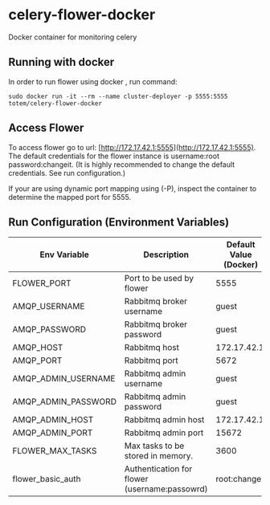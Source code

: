 # celery-flower-docker
Docker container for monitoring celery

## Running with docker

In order to run flower using  docker , run
command: 

```
sudo docker run -it --rm --name cluster-deployer -p 5555:5555 totem/celery-flower-docker
```

## Access Flower

To access flower go to url:  [http://172.17.42.1:5555](http://172.17.42.1:5555).  
The default credentials for the flower instance is username:root  password:changeit. 
(It is highly recommended to change the default credentials. See run configuration.)

If your are using dynamic port mapping using (-P), inspect the container to determine the mapped
port for 5555.

## Run Configuration (Environment Variables)  
| Env Variable | Description | Default Value (Docker)|
| ------------ | ----------- |--------------------- |
| FLOWER_PORT | Port to be used by flower | 5555 |
| AMQP_USERNAME | Rabbitmq broker username | guest |
| AMQP_PASSWORD | Rabbitmq broker password | guest |
| AMQP_HOST | Rabbitmq host | 172.17.42.1 |
| AMQP_PORT | Rabbitmq port | 5672 |
| AMQP_ADMIN_USERNAME | Rabbitmq admin username | guest |
| AMQP_ADMIN_PASSWORD | Rabbitmq admin password | guest |
| AMQP_ADMIN_HOST | Rabbitmq admin host | 172.17.42.1 |
| AMQP_ADMIN_PORT | Rabbitmq admin port | 15672 |
| FLOWER_MAX_TASKS | Max tasks to be stored in memory. | 3600 |
| flower_basic_auth | Authentication for flower (username:passowrd) | root:changeit |
